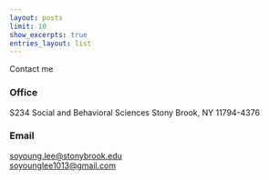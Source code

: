 ```yaml
---
layout: posts
limit: 10
show_excerpts: true
entries_layout: list
---
```


Contact me 

### Office
S234 Social and Behavioral Sciences Stony Brook, NY 11794-4376

### Email
[soyoung.lee@stonybrook.edu](mailto:soyoung.lee@stonybrook.edu)<br />
[soyounglee1013@gmail.com](mailto:soyounglee1013@gmail.com)





